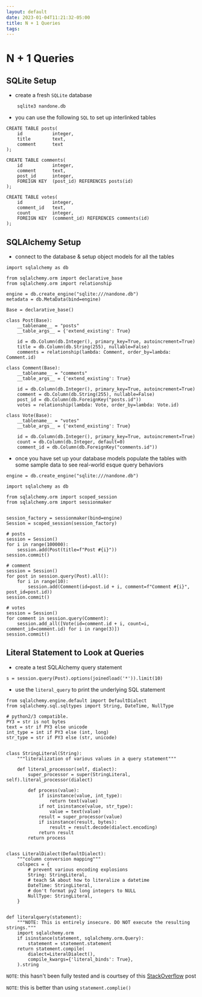 ```yaml
---
layout: default
date: 2023-01-04T11:21:32-05:00
title: N + 1 Queries
tags: 
---
```


# N + 1 Queries

## SQLite Setup

- create a fresh `SQLite` database

```
    sqlite3 nandone.db
```

- you can use the following `SQL` to set up interlinked tables

```
CREATE TABLE posts(
    id           integer,
    title        text,
    comment      text
);

CREATE TABLE comments(
    id           integer,
    comment      text,
    post_id      integer,
    FOREIGN KEY  (post_id) REFERENCES posts(id)
);

CREATE TABLE votes(
    id           integer,
    comment_id   text,
    count        integer,
    FOREIGN KEY  (comment_id) REFERENCES comments(id)
);
```

## SQLAlchemy Setup

-  connect to the database & setup object models for all the tables

```
import sqlalchemy as db

from sqlalchemy.orm import declarative_base
from sqlalchemy.orm import relationship

engine = db.create_engine("sqlite:///nandone.db")
metadata = db.MetaData(bind=engine)

Base = declarative_base()

class Post(Base):
    __tablename__ = "posts"
    __table_args__ = {'extend_existing': True}

    id = db.Column(db.Integer(), primary_key=True, autoincrement=True)
    title = db.Column(db.String(255), nullable=False)
    comments = relationship(lambda: Comment, order_by=lambda: Comment.id)

class Comment(Base):
    __tablename__ = "comments"
    __table_args__ = {'extend_existing': True}

    id = db.Column(db.Integer(), primary_key=True, autoincrement=True)
    comment = db.Column(db.String(255), nullable=False)
    post_id = db.Column(db.ForeignKey("posts.id"))
    votes = relationship(lambda: Vote, order_by=lambda: Vote.id)

class Vote(Base):
    __tablename__ = "votes"
    __table_args__ = {'extend_existing': True}

    id = db.Column(db.Integer(), primary_key=True, autoincrement=True)
    count = db.Column(db.Integer, default=0)
    comment_id = db.Column(db.ForeignKey("comments.id"))
```

- once you have set up your database models populate the tables with some sample data to see real-world esque query behaviors

```
engine = db.create_engine("sqlite:///nandone.db")

import sqlalchemy as db

from sqlalchemy.orm import scoped_session
from sqlalchemy.orm import sessionmaker


session_factory = sessionmaker(bind=engine)
Session = scoped_session(session_factory)

# posts
session = Session()
for i in range(100000):
    session.add(Post(title=f"Post #{i}"))
session.commit()

# comment
session = Session()
for post in session.query(Post).all():
    for i in range(10):
        session.add(Comment(id=post.id + i, comment=f"Comment #{i}", post_id=post.id))
session.commit()

# votes
session = Session()
for comment in session.query(Comment):
    session.add_all([Vote(id=comment.id + i, count=i, comment_id=comment.id) for i in range(3)])
session.commit()
```


## Literal Statement to Look at Queries

- create a test SQLAlchemy query statement

```
s = session.query(Post).options(joinedload('*')).limit(10)
```

- use the `literal_query` to print the underlying SQL statement

```
from sqlalchemy.engine.default import DefaultDialect
from sqlalchemy.sql.sqltypes import String, DateTime, NullType

# python2/3 compatible.
PY3 = str is not bytes
text = str if PY3 else unicode
int_type = int if PY3 else (int, long)
str_type = str if PY3 else (str, unicode)


class StringLiteral(String):
    """literalization of various values in a query statement"""

    def literal_processor(self, dialect):
        super_processor = super(StringLiteral, self).literal_processor(dialect)

        def process(value):
            if isinstance(value, int_type):
                return text(value)
            if not isinstance(value, str_type):
                value = text(value)
            result = super_processor(value)
            if isinstance(result, bytes):
                result = result.decode(dialect.encoding)
            return result
        return process


class LiteralDialect(DefaultDialect):
    """column conversion mapping"""
    colspecs = {
        # prevent various encoding explosions
        String: StringLiteral,
        # teach SA about how to literalize a datetime
        DateTime: StringLiteral,
        # don't format py2 long integers to NULL
        NullType: StringLiteral,
    }


def literalquery(statement):
    """NOTE: This is entirely insecure. DO NOT execute the resulting strings."""
    import sqlalchemy.orm
    if isinstance(statement, sqlalchemy.orm.Query):
        statement = statement.statement
    return statement.compile(
        dialect=LiteralDialect(),
        compile_kwargs={'literal_binds': True},
    ).string
```

`NOTE`: this hasn't been fully tested and is courtsey of this [StackOverflow](https://stackoverflow.com/questions/5631078/sqlalchemy-print-the-actual-query) post

`NOTE`: this is better than using `statement.complie()`